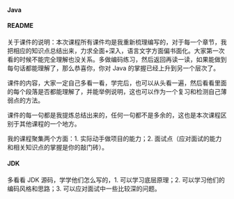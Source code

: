 #### Java

#### README

关于课件的说明：本次课程所有课件均是我重新梳理编写的，对于每一个章节，我把相应的知识点总结出来，力求全面+深入，语言文字方面偏书面化。大家第一次看的时候不能完全理解也没关系。多做编码练习，然后返回再读一读，如果能做到每句话都能理解了，那么恭喜你，你对 Java 的掌握已经上升到另一个层次了。

课件的内容，大家一定自己多看一看，学完后，也可以从头看一遍，然后看看里面的每个段落是否都能理解了，并能举例说明，这也可以作为一个复习和检测自己薄弱点的方法。

课件的每一句都是我提炼总结出来的，任何一句都不是多余的，这也是本次课程区别于其他课程的一个地方。

我的课程聚集两个方面：1. 实际动手做项目的能力；2. 面试点（应对面试的能力和相关知识点的掌握是你的敲门砖）。



#### JDK

多看看 JDK 源码，学学他们怎么写的，1. 可以学习底层原理；2. 可以学习他们的编码风格和思路；3. 可以应对面试中一些比较深的问题。











